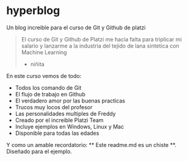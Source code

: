 # hyperblog
Un blog increible para el curso de Git y Github de platzi
>El curso de Git y Github de Platzi me hacia falta para triplicar mi salario y lanzarme a la industria del tejido de lana sintetica con Machine Learning
> - niñita

En este curso vemos de todo: 
* Todos los comando de Git
*  El flujo de trabajo en Github
* El verdadero amor por las buenas practicas 
* Trucos muy locos del profesor
* Las personalidades multiples de Freddy
* Creado por el increible Platzi Team 
* Incluye ejemplos en Windows, Linux y Mac
* Disponible para todas las edades 


Y como un amable recordatorio: ** Este readme.md es un chiste **. Diseñado para el ejemplo.
